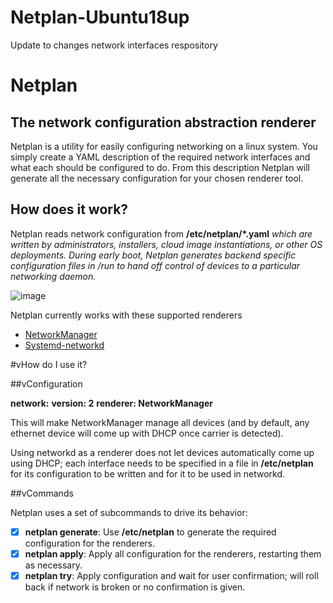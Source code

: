 # Netplan-Ubuntu18up
Update to changes network interfaces respository

# Netplan

## The network configuration abstraction renderer

Netplan is a utility for easily configuring networking on a linux system. You simply create a YAML description of the required network interfaces and what each should be configured to do. From this description Netplan will generate all the necessary configuration for your chosen renderer tool.

## How does it work?

Netplan reads network configuration from **/etc/netplan/*.yaml** *which are written by administrators, installers, cloud image instantiations, or other OS deployments. During early boot, Netplan generates backend specific configuration files in /run to hand off control of devices to a particular networking daemon.*

![image](https://user-images.githubusercontent.com/79214343/114074174-4a2bc700-98ce-11eb-9118-e857d163b1fd.png)


Netplan currently works with these supported renderers
  
  * [NetworkManager](https://help.ubuntu.com/community/NetworkManager)
  * [Systemd-networkd](https://manpages.ubuntu.com/manpages/bionic/man5/systemd.network.5.html)


#vHow do I use it?

##vConfiguration

**network:**
  **version: 2**
  **renderer: NetworkManager**
  

This will make NetworkManager manage all devices (and by default, any ethernet device will come up with DHCP once carrier is detected).

Using networkd as a renderer does not let devices automatically come up using DHCP; each interface needs to be specified in a file in **/etc/netplan** for its configuration to be written and for it to be used in networkd.

##vCommands

Netplan uses a set of subcommands to drive its behavior:

- [x] **netplan generate**: Use **/etc/netplan** to generate the required configuration for the renderers.
- [x] **netplan apply**: Apply all configuration for the renderers, restarting them as necessary.
- [x] **netplan try**: Apply configuration and wait for user confirmation; will roll back if network is broken or no confirmation is given.
